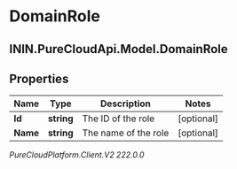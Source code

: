 # DomainRole

## ININ.PureCloudApi.Model.DomainRole

## Properties

|Name | Type | Description | Notes|
|------------ | ------------- | ------------- | -------------|
| **Id** | **string** | The ID of the role | [optional] |
| **Name** | **string** | The name of the role | [optional] |



_PureCloudPlatform.Client.V2 222.0.0_
